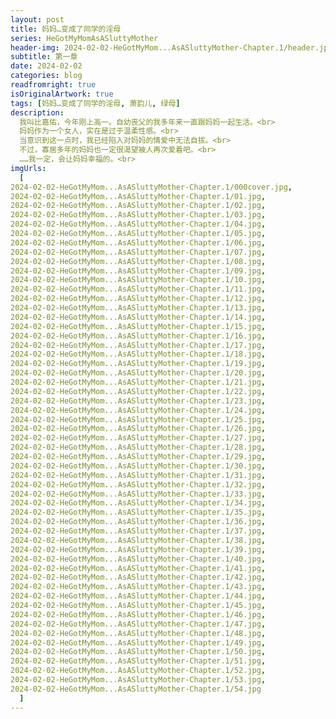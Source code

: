 ```yaml
---
layout: post
title: 妈妈…变成了同学的淫母
series: HeGotMyMomAsASluttyMother
header-img: 2024-02-02-HeGotMyMom...AsASluttyMother-Chapter.1/header.jpg
subtitle: 第一章
date: 2024-02-02
categories: blog
readfromright: true
isOriginalArtwork: true
tags: [妈妈…变成了同学的淫母, 萧韵儿, 绿母]
description:
  我叫比嘉佑，今年刚上高一。自幼丧父的我多年来一直跟妈妈一起生活。<br>
  妈妈作为一个女人，实在是过于温柔性感。<br>
  当意识到这一点时，我已经陷入对妈妈的情爱中无法自拔。<br>
  不过，寡居多年的妈妈也一定很渴望被人再次爱着吧。<br>
  ……我一定，会让妈妈幸福的。<br>
imgUrls:
  [
2024-02-02-HeGotMyMom...AsASluttyMother-Chapter.1/000cover.jpg,
2024-02-02-HeGotMyMom...AsASluttyMother-Chapter.1/01.jpg,
2024-02-02-HeGotMyMom...AsASluttyMother-Chapter.1/02.jpg,
2024-02-02-HeGotMyMom...AsASluttyMother-Chapter.1/03.jpg,
2024-02-02-HeGotMyMom...AsASluttyMother-Chapter.1/04.jpg,
2024-02-02-HeGotMyMom...AsASluttyMother-Chapter.1/05.jpg,
2024-02-02-HeGotMyMom...AsASluttyMother-Chapter.1/06.jpg,
2024-02-02-HeGotMyMom...AsASluttyMother-Chapter.1/07.jpg,
2024-02-02-HeGotMyMom...AsASluttyMother-Chapter.1/08.jpg,
2024-02-02-HeGotMyMom...AsASluttyMother-Chapter.1/09.jpg,
2024-02-02-HeGotMyMom...AsASluttyMother-Chapter.1/10.jpg,
2024-02-02-HeGotMyMom...AsASluttyMother-Chapter.1/11.jpg,
2024-02-02-HeGotMyMom...AsASluttyMother-Chapter.1/12.jpg,
2024-02-02-HeGotMyMom...AsASluttyMother-Chapter.1/13.jpg,
2024-02-02-HeGotMyMom...AsASluttyMother-Chapter.1/14.jpg,
2024-02-02-HeGotMyMom...AsASluttyMother-Chapter.1/15.jpg,
2024-02-02-HeGotMyMom...AsASluttyMother-Chapter.1/16.jpg,
2024-02-02-HeGotMyMom...AsASluttyMother-Chapter.1/17.jpg,
2024-02-02-HeGotMyMom...AsASluttyMother-Chapter.1/18.jpg,
2024-02-02-HeGotMyMom...AsASluttyMother-Chapter.1/19.jpg,
2024-02-02-HeGotMyMom...AsASluttyMother-Chapter.1/20.jpg,
2024-02-02-HeGotMyMom...AsASluttyMother-Chapter.1/21.jpg,
2024-02-02-HeGotMyMom...AsASluttyMother-Chapter.1/22.jpg,
2024-02-02-HeGotMyMom...AsASluttyMother-Chapter.1/23.jpg,
2024-02-02-HeGotMyMom...AsASluttyMother-Chapter.1/24.jpg,
2024-02-02-HeGotMyMom...AsASluttyMother-Chapter.1/25.jpg,
2024-02-02-HeGotMyMom...AsASluttyMother-Chapter.1/26.jpg,
2024-02-02-HeGotMyMom...AsASluttyMother-Chapter.1/27.jpg,
2024-02-02-HeGotMyMom...AsASluttyMother-Chapter.1/28.jpg,
2024-02-02-HeGotMyMom...AsASluttyMother-Chapter.1/29.jpg,
2024-02-02-HeGotMyMom...AsASluttyMother-Chapter.1/30.jpg,
2024-02-02-HeGotMyMom...AsASluttyMother-Chapter.1/31.jpg,
2024-02-02-HeGotMyMom...AsASluttyMother-Chapter.1/32.jpg,
2024-02-02-HeGotMyMom...AsASluttyMother-Chapter.1/33.jpg,
2024-02-02-HeGotMyMom...AsASluttyMother-Chapter.1/34.jpg,
2024-02-02-HeGotMyMom...AsASluttyMother-Chapter.1/35.jpg,
2024-02-02-HeGotMyMom...AsASluttyMother-Chapter.1/36.jpg,
2024-02-02-HeGotMyMom...AsASluttyMother-Chapter.1/37.jpg,
2024-02-02-HeGotMyMom...AsASluttyMother-Chapter.1/38.jpg,
2024-02-02-HeGotMyMom...AsASluttyMother-Chapter.1/39.jpg,
2024-02-02-HeGotMyMom...AsASluttyMother-Chapter.1/40.jpg,
2024-02-02-HeGotMyMom...AsASluttyMother-Chapter.1/41.jpg,
2024-02-02-HeGotMyMom...AsASluttyMother-Chapter.1/42.jpg,
2024-02-02-HeGotMyMom...AsASluttyMother-Chapter.1/43.jpg,
2024-02-02-HeGotMyMom...AsASluttyMother-Chapter.1/44.jpg,
2024-02-02-HeGotMyMom...AsASluttyMother-Chapter.1/45.jpg,
2024-02-02-HeGotMyMom...AsASluttyMother-Chapter.1/46.jpg,
2024-02-02-HeGotMyMom...AsASluttyMother-Chapter.1/47.jpg,
2024-02-02-HeGotMyMom...AsASluttyMother-Chapter.1/48.jpg,
2024-02-02-HeGotMyMom...AsASluttyMother-Chapter.1/49.jpg,
2024-02-02-HeGotMyMom...AsASluttyMother-Chapter.1/50.jpg,
2024-02-02-HeGotMyMom...AsASluttyMother-Chapter.1/51.jpg,
2024-02-02-HeGotMyMom...AsASluttyMother-Chapter.1/52.jpg,
2024-02-02-HeGotMyMom...AsASluttyMother-Chapter.1/53.jpg,
2024-02-02-HeGotMyMom...AsASluttyMother-Chapter.1/54.jpg
  ]
---
```

